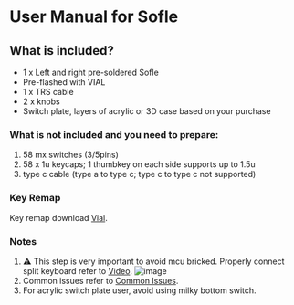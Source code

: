 # User Manual for Sofle

## What is included?
- 1 x Left and right pre-soldered Sofle
- Pre-flashed with VIAL
- 1 x TRS cable
- 2 x knobs
- Switch plate, layers of acrylic or 3D case based on your purchase

### What is not included and you need to prepare:
1. 58 mx switches (3/5pins)
2. 58 x 1u keycaps; 1 thumbkey on each side supports up to 1.5u
3. type c cable (type a to type c; type c to type c not supported)

### Key Remap
Key remap download [Vial](https://get.vial.today/download/). 

### Notes
1. :warning: This step is very important to avoid mcu bricked. Properly connect split keyboard refer to [Video](https://www.instagram.com/tv/CdpYrWBJuD9/?igshid=YmMyMTA2M2Y=). 
![image](https://user-images.githubusercontent.com/79617315/204213627-3c877043-aae7-45f9-804b-e50d5ad57624.png)
2. Common issues refer to [Common Issues](https://github.com/superxc3/xcmkb/blob/main/list%20of%20guide/common%20issues.md).
3. For acrylic switch plate user, avoid using milky bottom switch. 
